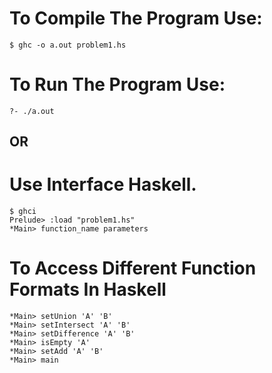 # To Compile The Program Use:
	$ ghc -o a.out problem1.hs

# To Run The Program Use:
	?- ./a.out

## OR

# Use Interface Haskell.
	$ ghci
	Prelude> :load "problem1.hs"
	*Main> function_name parameters  

# To Access Different Function Formats In Haskell
	*Main> setUnion 'A' 'B'
	*Main> setIntersect 'A' 'B'
	*Main> setDifference 'A' 'B'
	*Main> isEmpty 'A'
	*Main> setAdd 'A' 'B'
	*Main> main